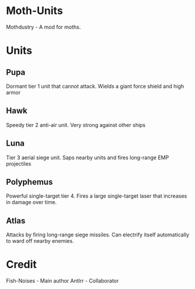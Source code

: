 # Moth-Units
Mothdustry - A mod for moths.
<h1>Units</h1>
<h2>Pupa</h2>
Dormant tier 1 unit that cannot attack. Wields a giant force shield and high armor
<h2>Hawk</h2>
Speedy tier 2 anti-air unit. Very strong against other ships
<h2>Luna</h2>
Tier 3 aerial siege unit. Saps nearby units and fires long-range EMP projectiles
<h2>Polyphemus</h2>
Powerful single-target tier 4. Fires a large single-target laser that increases in damage over time.
<h2>Atlas</h2>
Attacks by firing long-range siege missiles. Can electrify itself automatically to ward off nearby enemies.
<h1>Credit</h1>
Fish-Noises - Main author
Antlrr - Collaborator
